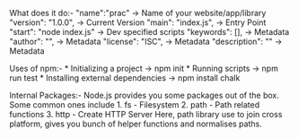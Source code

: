 What does it do:-
    "name":"prac" -> Name of your website/app/library
    "version": "1.0.0", -> Current Version
    "main": "index.js", -> Entry Point
    "start": "node index.js" -> Dev specified scripts
    "keywords": [], -> Metadata
    "author": "", -> Metadata
    "license": "ISC", -> Metadata
    "description": "" -> Metadata

Uses of npm:-
    * Initializing a project -> npm init
    * Running scripts -> npm run test
    * Installing external dependencies -> npm install chalk

Internal Packages:-
    Node.js provides you some packages out of the box. Some common ones include
    1. fs - Filesystem
    2. path - Path related functions
    3. http - Create HTTP Server
    Here, path library use to join cross platform, gives you bunch of helper functions and normalises paths.
